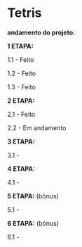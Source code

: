# Tetris
**andamento do projeto:**

**1 ETAPA:**

1.1 - Feito

1.2 - Feito

1.3 - Feito

**2 ETAPA:**

2.1 - Feito

2.2 - Em andamento

**3 ETAPA:**

3.1 - 

**4 ETAPA:**

4.1 - 

**5 ETAPA:** (bônus)

5.1 - 

**6 ETAPA:** (bônus)

6.1 - 
